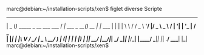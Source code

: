 marc@debian:~/installation-scripts/xen$ figlet diverse Scripte
 ____  _                           ____            _       _       
|  _ \(_)_   _____ _ __ ___  ___  / ___|  ___ _ __(_)_ __ | |_ ___ 
| | | | \ \ / / _ \ '__/ __|/ _ \ \___ \ / __| '__| | '_ \| __/ _ \
| |_| | |\ V /  __/ |  \__ \  __/  ___) | (__| |  | | |_) | ||  __/
|____/|_| \_/ \___|_|  |___/\___| |____/ \___|_|  |_| .__/ \__\___|
                                                    |_|            
marc@debian:~/installation-scripts/xen$ 
